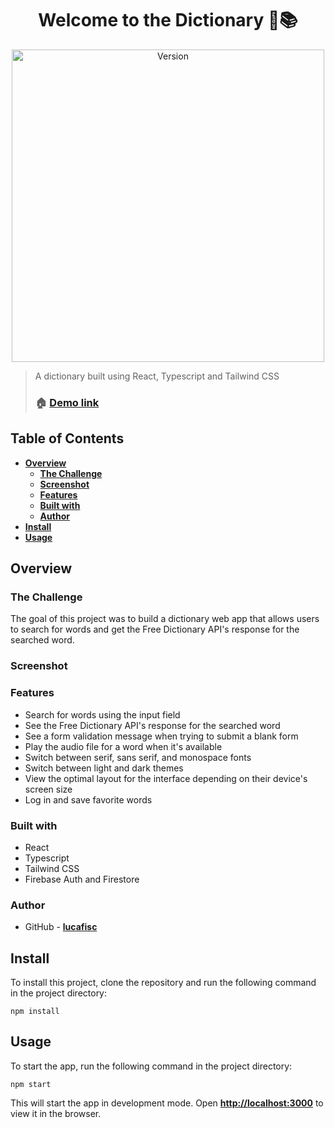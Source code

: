 <p align="center">
<h1 align="center">Welcome to the Dictionary 👋📚</h1>
</p>


<p align="center">
 <img alt="Version" src="https://i.imgur.com/IwcqWB8.png" width="500"/>
</p>


> A dictionary built using React, Typescript and Tailwind CSS
> 
> ### 🏠 [Demo link](https://lucafisc.github.io/dictionary/)

## **Table of Contents**

- **[Overview](https://chat.openai.com/chat#overview)**
    - **[The Challenge](https://chat.openai.com/chat#the-challenge)**
    - **[Screenshot](https://chat.openai.com/chat#screenshot)**
    - **[Features](https://chat.openai.com/chat#features)**
    - **[Built with](https://chat.openai.com/chat#built-with)**
    - **[Author](https://chat.openai.com/chat#author)**
- **[Install](https://chat.openai.com/chat#install)**
- **[Usage](https://chat.openai.com/chat#usage)**

## **Overview**

### **The Challenge**

The goal of this project was to build a dictionary web app that allows users to search for words and get the Free Dictionary API's response for the searched word.

### **Screenshot**

### **Features**

- Search for words using the input field
- See the Free Dictionary API's response for the searched word
- See a form validation message when trying to submit a blank form
- Play the audio file for a word when it's available
- Switch between serif, sans serif, and monospace fonts
- Switch between light and dark themes
- View the optimal layout for the interface depending on their device's screen size
- Log in and save favorite words

### **Built with**

- React
- Typescript
- Tailwind CSS
- Firebase Auth and Firestore

### **Author**

- GitHub - **[lucafisc](https://github.com/lucafisc)**

## **Install**

To install this project, clone the repository and run the following command in the project directory:

```
npm install
```

## **Usage**

To start the app, run the following command in the project directory:

```
npm start
```

This will start the app in development mode. Open **[http://localhost:3000](http://localhost:3000/)** to view it in the browser.
